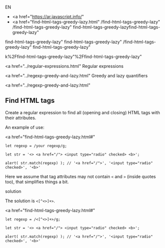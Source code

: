 EN

-   <a href="https://ar.javascript.info/"
-   <a href="find-html-tags-greedy-lazy.html"
    /find-html-tags-greedy-lazy"
    /find-html-tags-greedy-lazy"
    find-html-tags-greedy-lazyfind-html-tags-greedy-lazy"

<!-- -->

find-html-tags-greedy-lazy"
find-html-tags-greedy-lazy"
/find-html-tags-greedy-lazy"
find-html-tags-greedy-lazy"

k%2Ffind-html-tags-greedy-lazy"%2Ffind-html-tags-greedy-lazy" </a>

<a href="../regular-expressions.html" Regular expressions</span></a>

<a href="../regexp-greedy-and-lazy.html" Greedy and lazy quantifiers</span></a>

<a href="../regexp-greedy-and-lazy.html"

## Find HTML tags

Create a regular expression to find all (opening and closing) HTML tags with their attributes.

An example of use:

<a href="find-html-tags-greedy-lazy.html#"
<a href="find-html-tags-greedy-lazy.html#" class="toolbar__button toolbar__button_edit" title="open in sandbox"></a>

    let regexp = /your regexp/g;

    let str = '<> <a href="/"> <input type="radio" checked> <b>';

    alert( str.match(regexp) ); // '<a href="/">', '<input type="radio" checked>', '<b>'

Here we assume that tag attributes may not contain `<` and `>` (inside quotes too), that simplifies things a bit.

solution

The solution is `<[^<>]+>`.

<a href="find-html-tags-greedy-lazy.html#"
<a href="find-html-tags-greedy-lazy.html#" class="toolbar__button toolbar__button_edit" title="open in sandbox"></a>

    let regexp = /<[^<>]+>/g;

    let str = '<> <a href="/"> <input type="radio" checked> <b>';

    alert( str.match(regexp) ); // '<a href="/">', '<input type="radio" checked>', '<b>'
